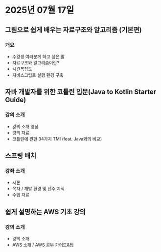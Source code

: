 # 2025년 07월 17일

## 그림으로 쉽게 배우는 자료구조와 알고리즘 (기본편)

### 개요

- 수강생 여러분께 하고 싶은 말
- 자료구조와 알고리즘이란?
- 시간복잡도
- 자바스크립트 실행 환경 구축

## 자바 개발자를 위한 코틀린 입문(Java to Kotlin Starter Guide)

### 강의 소개

- 강의 소개 영상
- 강의 자료
- 코틀린에 관한 34가지 TMI (feat. Java와의 비교)

## 스프링 배치

### 강좌 소개

- 서론
- 목차 / 개발 환경 및 선수 지식
- 수업 자료

## 쉽게 설명하는 AWS 기초 강의

### 강의 소개

- 강의 소개
- AWS 소개 / AWS 공부 가이드&팁
